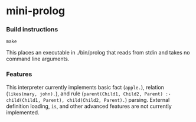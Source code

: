 # mini-prolog

### Build instructions
```
make
```

This places an executable in ./bin/prolog that reads from stdin and takes no command line arguments. 

### Features
This interpreter currently implements basic fact (`apple.`), relation (`likes(mary, john).`), and rule (`parent(Child1, Child2, Parent) :- child(Child1, Parent), child(Child2, Parent).`) parsing. External definition loading, `is`, and other advanced features are not currently implemented.
